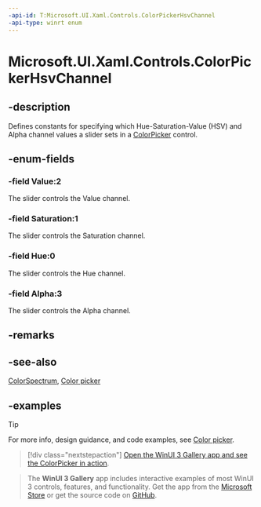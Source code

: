 ```yaml
---
-api-id: T:Microsoft.UI.Xaml.Controls.ColorPickerHsvChannel
-api-type: winrt enum
---
```

<!-- Enumeration syntax.
public enum ColorPickerHsvChannel : int 
-->

# Microsoft.UI.Xaml.Controls.ColorPickerHsvChannel

## -description

Defines constants for specifying which Hue-Saturation-Value (HSV) and Alpha channel values a slider sets in a [ColorPicker](colorpicker.md) control.

## -enum-fields

### -field Value:2

The slider controls the Value channel.

### -field Saturation:1

The slider controls the Saturation channel.

### -field Hue:0

The slider controls the Hue channel.

### -field Alpha:3

The slider controls the Alpha channel.

## -remarks

## -see-also

[ColorSpectrum](../microsoft.ui.xaml.controls.primitives/colorspectrum.md), [Color picker](/windows/uwp/controls-and-patterns/color-picker)

## -examples

> [!TIP]
> For more info, design guidance, and code examples, see [Color picker](/windows/apps/design/controls/color-picker).

> [!div class="nextstepaction"]
> [Open the WinUI 3 Gallery app and see the ColorPicker in action](winui3gallery:/item/ColorPicker).

> The **WinUI 3 Gallery** app includes interactive examples of most WinUI 3 controls, features, and functionality. Get the app from the [Microsoft Store](https://www.microsoft.com/store/productId/9P3JFPWWDZRC) or get the source code on [GitHub](https://github.com/microsoft/WinUI-Gallery).
